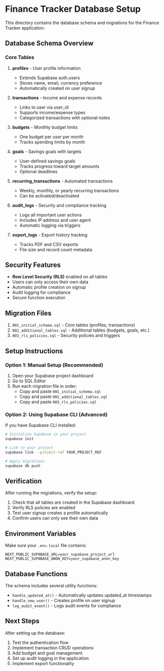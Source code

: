 # Finance Tracker Database Setup

This directory contains the database schema and migrations for the Finance Tracker application.

## Database Schema Overview

### Core Tables

1. **profiles** - User profile information
   - Extends Supabase auth.users
   - Stores name, email, currency preference
   - Automatically created on user signup

2. **transactions** - Income and expense records
   - Links to user via user_id
   - Supports income/expense types
   - Categorized transactions with optional notes

3. **budgets** - Monthly budget limits
   - One budget per user per month
   - Tracks spending limits by month

4. **goals** - Savings goals with targets
   - User-defined savings goals
   - Tracks progress toward target amounts
   - Optional deadlines

5. **recurring_transactions** - Automated transactions
   - Weekly, monthly, or yearly recurring transactions
   - Can be activated/deactivated

6. **audit_logs** - Security and compliance tracking
   - Logs all important user actions
   - Includes IP address and user agent
   - Automatic logging via triggers

7. **export_logs** - Export history tracking
   - Tracks PDF and CSV exports
   - File size and record count metadata

## Security Features

- **Row Level Security (RLS)** enabled on all tables
- Users can only access their own data
- Automatic profile creation on signup
- Audit logging for compliance
- Secure function execution

## Migration Files

1. `001_initial_schema.sql` - Core tables (profiles, transactions)
2. `002_additional_tables.sql` - Additional tables (budgets, goals, etc.)
3. `003_rls_policies.sql` - Security policies and triggers

## Setup Instructions

### Option 1: Manual Setup (Recommended)

1. Open your Supabase project dashboard
2. Go to SQL Editor
3. Run each migration file in order:
   - Copy and paste `001_initial_schema.sql`
   - Copy and paste `002_additional_tables.sql`
   - Copy and paste `003_rls_policies.sql`

### Option 2: Using Supabase CLI (Advanced)

If you have Supabase CLI installed:

```bash
# Initialize Supabase in your project
supabase init

# Link to your project
supabase link --project-ref YOUR_PROJECT_REF

# Apply migrations
supabase db push
```

## Verification

After running the migrations, verify the setup:

1. Check that all tables are created in the Supabase dashboard
2. Verify RLS policies are enabled
3. Test user signup creates a profile automatically
4. Confirm users can only see their own data

## Environment Variables

Make sure your `.env.local` file contains:

```
NEXT_PUBLIC_SUPABASE_URL=your_supabase_project_url
NEXT_PUBLIC_SUPABASE_ANON_KEY=your_supabase_anon_key
```

## Database Functions

The schema includes several utility functions:

- `handle_updated_at()` - Automatically updates updated_at timestamps
- `handle_new_user()` - Creates profile on user signup
- `log_audit_event()` - Logs audit events for compliance

## Next Steps

After setting up the database:

1. Test the authentication flow
2. Implement transaction CRUD operations
3. Add budget and goal management
4. Set up audit logging in the application
5. Implement export functionality
